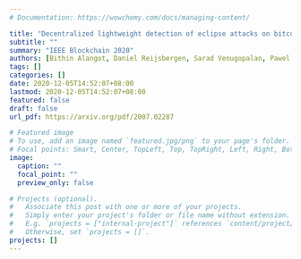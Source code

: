 ```yaml
---
# Documentation: https://wowchemy.com/docs/managing-content/

title: "Decentralized lightweight detection of eclipse attacks on bitcoin clients"
subtitle: ""
summary: "IEEE Blockchain 2020"
authors: [Bithin Alangot, Daniel Reijsbergen, Sarad Venugopalan, Pawel Szalachowski]
tags: []
categories: []
date: 2020-12-05T14:52:07+08:00
lastmod: 2020-12-05T14:52:07+08:00
featured: false
draft: false
url_pdf: https://arxiv.org/pdf/2007.02287

# Featured image
# To use, add an image named `featured.jpg/png` to your page's folder.
# Focal points: Smart, Center, TopLeft, Top, TopRight, Left, Right, BottomLeft, Bottom, BottomRight.
image:
  caption: ""
  focal_point: ""
  preview_only: false

# Projects (optional).
#   Associate this post with one or more of your projects.
#   Simply enter your project's folder or file name without extension.
#   E.g. `projects = ["internal-project"]` references `content/project/deep-learning/index.md`.
#   Otherwise, set `projects = []`.
projects: []
---
```

